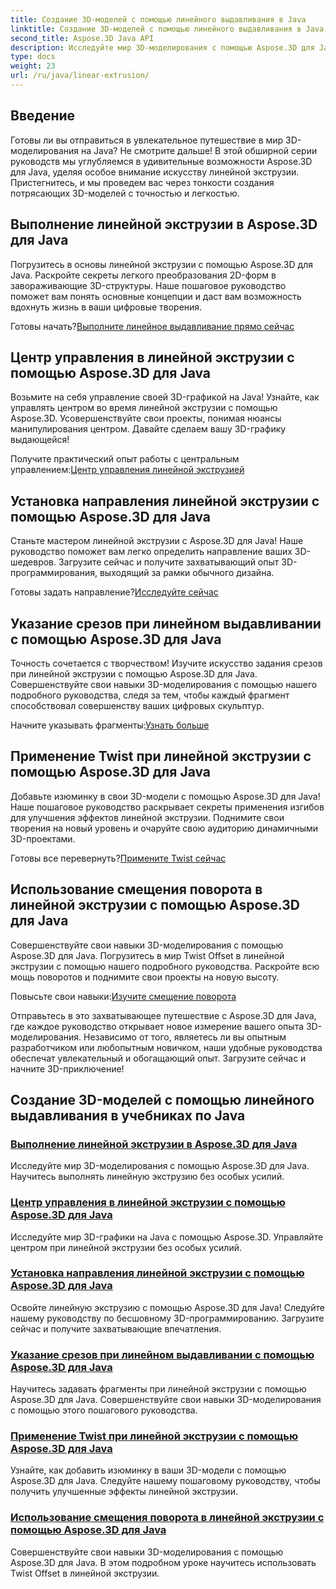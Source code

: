 ```yaml
---
title: Создание 3D-моделей с помощью линейного выдавливания в Java
linktitle: Создание 3D-моделей с помощью линейного выдавливания в Java
second_title: Aspose.3D Java API
description: Исследуйте мир 3D-моделирования с помощью Aspose.3D для Java. Освойте линейную экструзию без особых усилий. Центр управления, установка направления, указание фрагментов, применение поворота и многое другое!
type: docs
weight: 23
url: /ru/java/linear-extrusion/
---
```

## Введение


Готовы ли вы отправиться в увлекательное путешествие в мир 3D-моделирования на Java? Не смотрите дальше! В этой обширной серии руководств мы углубляемся в удивительные возможности Aspose.3D для Java, уделяя особое внимание искусству линейной экструзии. Пристегнитесь, и мы проведем вас через тонкости создания потрясающих 3D-моделей с точностью и легкостью.

## Выполнение линейной экструзии в Aspose.3D для Java

Погрузитесь в основы линейной экструзии с помощью Aspose.3D для Java. Раскройте секреты легкого преобразования 2D-форм в завораживающие 3D-структуры. Наше пошаговое руководство поможет вам понять основные концепции и даст вам возможность вдохнуть жизнь в ваши цифровые творения.

 Готовы начать?[Выполните линейное выдавливание прямо сейчас](./performing-linear-extrusion/)

## Центр управления в линейной экструзии с помощью Aspose.3D для Java

Возьмите на себя управление своей 3D-графикой на Java! Узнайте, как управлять центром во время линейной экструзии с помощью Aspose.3D. Усовершенствуйте свои проекты, понимая нюансы манипулирования центром. Давайте сделаем вашу 3D-графику выдающейся!

 Получите практический опыт работы с центральным управлением:[Центр управления линейной экструзией](./controlling-center/)

## Установка направления линейной экструзии с помощью Aspose.3D для Java

Станьте мастером линейной экструзии с Aspose.3D для Java! Наше руководство поможет вам легко определить направление ваших 3D-шедевров. Загрузите сейчас и получите захватывающий опыт 3D-программирования, выходящий за рамки обычного дизайна.

 Готовы задать направление?[Исследуйте сейчас](./setting-direction/)

## Указание срезов при линейном выдавливании с помощью Aspose.3D для Java

Точность сочетается с творчеством! Изучите искусство задания срезов при линейной экструзии с помощью Aspose.3D для Java. Совершенствуйте свои навыки 3D-моделирования с помощью нашего подробного руководства, следя за тем, чтобы каждый фрагмент способствовал совершенству ваших цифровых скульптур.

 Начните указывать фрагменты:[Узнать больше](./specifying-slices/)

## Применение Twist при линейной экструзии с помощью Aspose.3D для Java

Добавьте изюминку в свои 3D-модели с помощью Aspose.3D для Java! Наше пошаговое руководство раскрывает секреты применения изгибов для улучшения эффектов линейной экструзии. Поднимите свои творения на новый уровень и очаруйте свою аудиторию динамичными 3D-проектами.

 Готовы все перевернуть?[Примените Twist сейчас](./applying-twist/)

## Использование смещения поворота в линейной экструзии с помощью Aspose.3D для Java

Совершенствуйте свои навыки 3D-моделирования с помощью Aspose.3D для Java. Погрузитесь в мир Twist Offset в линейной экструзии с помощью нашего подробного руководства. Раскройте всю мощь поворотов и поднимите свои проекты на новую высоту.

 Повысьте свои навыки:[Изучите смещение поворота](./using-twist-offset/)

Отправьтесь в это захватывающее путешествие с Aspose.3D для Java, где каждое руководство открывает новое измерение вашего опыта 3D-моделирования. Независимо от того, являетесь ли вы опытным разработчиком или любопытным новичком, наши удобные руководства обеспечат увлекательный и обогащающий опыт. Загрузите сейчас и начните 3D-приключение!
## Создание 3D-моделей с помощью линейного выдавливания в учебниках по Java
### [Выполнение линейной экструзии в Aspose.3D для Java](./performing-linear-extrusion/)
Исследуйте мир 3D-моделирования с помощью Aspose.3D для Java. Научитесь выполнять линейную экструзию без особых усилий.
### [Центр управления в линейной экструзии с помощью Aspose.3D для Java](./controlling-center/)
Исследуйте мир 3D-графики на Java с помощью Aspose.3D. Управляйте центром при линейной экструзии без особых усилий.
### [Установка направления линейной экструзии с помощью Aspose.3D для Java](./setting-direction/)
Освойте линейную экструзию с помощью Aspose.3D для Java! Следуйте нашему руководству по бесшовному 3D-программированию. Загрузите сейчас и получите захватывающие впечатления.
### [Указание срезов при линейном выдавливании с помощью Aspose.3D для Java](./specifying-slices/)
Научитесь задавать фрагменты при линейной экструзии с помощью Aspose.3D для Java. Совершенствуйте свои навыки 3D-моделирования с помощью этого пошагового руководства.
### [Применение Twist при линейной экструзии с помощью Aspose.3D для Java](./applying-twist/)
Узнайте, как добавить изюминку в ваши 3D-модели с помощью Aspose.3D для Java. Следуйте нашему пошаговому руководству, чтобы получить улучшенные эффекты линейной экструзии.
### [Использование смещения поворота в линейной экструзии с помощью Aspose.3D для Java](./using-twist-offset/)
Совершенствуйте свои навыки 3D-моделирования с помощью Aspose.3D для Java. В этом подробном уроке научитесь использовать Twist Offset в линейной экструзии.